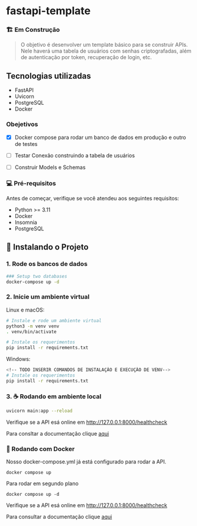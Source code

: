 # fastapi-template
###  🏗️ Em Construção
<!-- ![GitHub repo size](https://img.shields.io/github/repo-size/lpcoutinho/smart-home)
![GitHub language](https://img.shields.io/github/languages/top/lpcoutinho/smart-home?style=for-the-badge) -->

>O objetivo é desenvolver um template básico para se construir APIs. Nele haverá uma tabela de usuários com senhas criptografadas, além de autenticação por token, recuperação de login, etc.

## Tecnologias utilizadas
- FastAPI
- Uvicorn
- PostgreSQL
- Docker

### Obejetivos
- [x] Docker compose para rodar um banco de dados em produção e outro de testes
- [ ] Testar Conexão construindo a tabela de usuários
- [ ] Construir Models e Schemas


### 💻 Pré-requisitos

Antes de começar, verifique se você atendeu aos seguintes requisitos:

* Python >= 3.11  
* Docker
* Insomnia
* PostgreSQL

## 🚀 Instalando o Projeto

### 1. Rode os bancos de dados

```bash
### Setup two databases
docker-compose up -d
```

### 2. Inicie um ambiente virtual

Linux e macOS:
```bash
# Instale e rode um ambiente virtual
python3 -m venv venv
. venv/bin/activate

# Instale os requerimentos
pip install -r requirements.txt
```

Windows:
```bash
<!-- TODO INSERIR COMANDOS DE INSTALAÇÃO E EXECUÇÃO DE VENV-->
# Instale os requerimentos
pip install -r requirements.txt
```

### 3. ☕ Rodando em ambiente local

```bash
uvicorn main:app --reload
```
Verifique se a API esá online em  http://127.0.0.1:8000/healthcheck

Para consltar a documentação clique [aqui](http://127.0.0.1:8000/docs)

### 🐋 Rodando com Docker

Nosso docker-compose.yml já está configurado para rodar a API.

```
docker compose up
```

Para rodar em segundo plano

```
docker compose up -d
```

Verifique se a API esá online em  http://127.0.0.1:8000/healthcheck

Para consultar a documentação clique [aqui](http://127.0.0.1:8000/docs)

